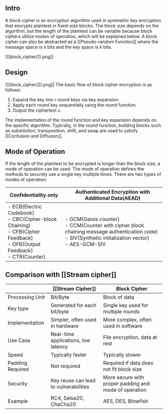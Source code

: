 ## Intro
A block cipher is an encryption algorithm used in symmetric key encryption that encrypts plaintext in fixed-size blocks. The block size depends on the algorithm, but the length of the plaintext can be variable because block ciphers utilize modes of operation, which will be explained below. A block cipher can also be abstracted as a [[Pseudo-random Function]] where the message space is n bits and the key space is k bits.

![[block_cipher(1).png]]

## Design
![[block_cipher(2).png]]
The basic flow of block cipher encryption is as follows:

1. Expand the key into $r$ round keys via key expansion.
2. Apply each round key sequentially using the round function.
3. Output the ciphertext $c$.

The implementation of the round function and key expansion depends on the specific algorithm. Typically, in the round function, building blocks such as substitution, transposition, shift, and swap are used to satisfy [[Confusion and Diffusion]].

## Mode of Operation
If the length of the plaintext to be encrypted is longer than the block size, a mode of operation can be used. The mode of operation defines the methods to securely use a single key multiple times. There are two types of modes of operation:

| Confidentiality only                                                                                                           | Authenticated Encryption with Additional Data(AEAD)                                                                                                       |
| ------------------------------------------------------------------------------------------------------------------------------ | --------------------------------------------------------------------------------------------------------------------------------------------------------- |
| - ECB(Electric Codebook)<br>- CBC(Cipher-block Chaining)<br>- CFB(Cipher Feedback)<br>- OFB(Output Feedback)<br>- CTR(Counter) | - GCM(Galois counter)<br>- CCM(Counter with cipher block chaining message authentication code)<br>- SIV(Synthetic initialization vector)<br>- AES-GCM-SIV |

## Comparison with [[Stream cipher]]
|                  | [[Stream Cipher]]                     | Block Cipher                                          |
| ---------------- | ------------------------------------- | ----------------------------------------------------- |
| Processing Unit  | Bit/Byte                              | Block of data                                         |
| Key type         | Generated for each bit/byte           | Single key used for multiple rounds                   |
| Implementation   | Simpler, often used in hardware       | More complex, often used in software                  |
| Use Case         | Real-time applications, low latency   | File encryption, data at rest                         |
| Speed            | Typically faster                      | Typically slower                                      |
| Padding Required | Not required                          | Required if data does not fit block size              |
| Security         | Key reuse can lead to vulnerabilities | More secure with proper padding and mode of operation |
| Example          | RC4, Salsa20, ChaCha20                | AES, DES, Blowfish                                    |

